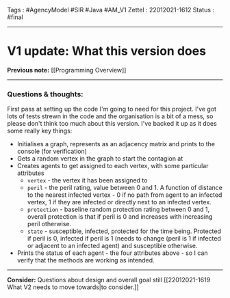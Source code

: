 Tags :   #AgencyModel #SIR #Java #AM_V1
Zettel :  22012021-1612
Status : #final

-----

# V1 update: What this version does

**Previous note:** [[Programming Overview]]

-----

### Questions & thoughts:

First pass at setting up the code I'm going to need for this project. I've got lots of tests strewn in the code and the organisation is a bit of a mess, so please don't think too much about this version. I've backed it up as it does some really key things:
* Initialises a graph, represents as an adjacency matrix and prints to the console (for verification)
* Gets a random vertex in the graph to start the contagion at
* Creates agents to get assigned to each vertex, with some particular attributes
    * `vertex` - the vertex it has been assigned to
    * `peril` - the peril rating, value between 0 and 1. A function of distance to the nearest infected vertex - 0 if no path from agent to an infected vertex, 1 if they are infected or directly next to an infected vertex.
    * `protection` - baseline random protection rating between 0 and 1, overall protection is that if peril is 0 and increases with increasing peril otherwise.
    * `state` - susceptible, infected, protected for the time being. Protected if peril is 0, infected if peril is 1 (needs to change (peril is 1 if infected or adjacent to an infected agent) and susceptible otherwise.
* Prints the status of each agent - the four attributes above - so I can verify that the methods are working as intended.


-----
 
**Consider:** Questions about design and overall goal still [[22012021-1619 What V2 needs to move towards|to consider.]]